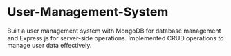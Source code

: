 # User-Management-System
Built a user management system with MongoDB for database management and Express.js for server-side operations. Implemented CRUD operations to manage user data effectively.
